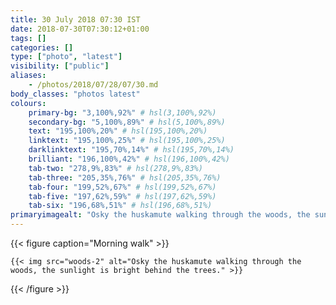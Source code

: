 ```yaml
---
title: 30 July 2018 07:30 IST
date: 2018-07-30T07:30:12+01:00
tags: []
categories: []
type: ["photo", "latest"]
visibility: ["public"]
aliases:
    - /photos/2018/07/28/07/30.md
body_classes: "photos latest"
colours:
    primary-bg: "3,100%,92%" # hsl(3,100%,92%)
    secondary-bg: "5,100%,89%" # hsl(5,100%,89%)
    text: "195,100%,20%" # hsl(195,100%,20%)
    linktext: "195,100%,25%" # hsl(195,100%,25%)
    darklinktext: "195,70%,14%" # hsl(195,70%,14%)
    brilliant: "196,100%,42%" # hsl(196,100%,42%)
    tab-two: "278,9%,83%" # hsl(278,9%,83%)
    tab-three: "205,35%,76%" # hsl(205,35%,76%)
    tab-four: "199,52%,67%" # hsl(199,52%,67%)
    tab-five: "197,62%,59%" # hsl(197,62%,59%)
    tab-six: "196,68%,51%" # hsl(196,68%,51%)
primaryimagealt: "Osky the huskamute walking through the woods, the sunlight is bright behind the trees."
---
```


{{< figure caption="Morning walk" >}}

    {{< img src="woods-2" alt="Osky the huskamute walking through the woods, the sunlight is bright behind the trees." >}}

{{< /figure >}}
